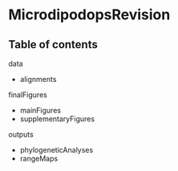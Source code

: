 # MicrodipodopsRevision


## Table of contents
data
- alignments

finalFigures
- mainFigures
- supplementaryFigures

outputs
- phylogeneticAnalyses
- rangeMaps
